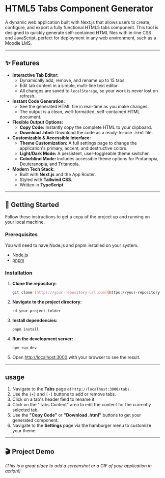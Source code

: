# HTML5 Tabs Component Generator

A dynamic web application built with Next.js that allows users to create, configure, and export a fully functional HTML5 tabs component. This tool is designed to quickly generate self-contained HTML files with in-line CSS and JavaScript, perfect for deployment in any web environment, such as a Moodle LMS.

---

## ✨ Features

* **Interactive Tab Editor:**
    * Dynamically add, remove, and rename up to 15 tabs.
    * Edit tab content in a simple, multi-line text editor.
    * All changes are saved to `localStorage`, so your work is never lost on refresh.
* **Instant Code Generation:**
    * See the generated HTML file in real-time as you make changes.
    * The output is a clean, well-formatted, self-contained HTML document.
* **Flexible Output Options:**
    * **Copy Code:** Instantly copy the complete HTML to your clipboard.
    * **Download .html:** Download the code as a ready-to-use `.html` file.
* **Customizable & Accessible Interface:**
    * **Theme Customization:** A full settings page to change the application's primary, accent, and destructive colors.
    * **Light/Dark Mode:** A persistent, user-toggleable theme switcher.
    * **Colorblind Mode:** Includes accessible theme options for Protanopia, Deuteranopia, and Tritanopia.
* **Modern Tech Stack:**
    * Built with **Next.js** and the App Router.
    * Styled with **Tailwind CSS**.
    * Written in **TypeScript**.

---

## 🚀 Getting Started

Follow these instructions to get a copy of the project up and running on your local machine.

### Prerequisites

You will need to have Node.js and pnpm installed on your system.

* [Node.js](https://nodejs.org/)
* [pnpm](https://pnpm.io/installation)

### Installation

1.  **Clone the repository:**
    ```bash
    git clone [https://your-repository-url.com](https://your-repository-url.com)
    ```
2.  **Navigate to the project directory:**
    ```bash
    cd your-project-folder
    ```
3.  **Install dependencies:**
    ```bash
    pnpm install
    ```
4.  **Run the development server:**
    ```bash
    npm run dev
    ```
5.  Open [http://localhost:3000](http://localhost:3000) with your browser to see the result.

---

##  usage

1.  Navigate to the **Tabs** page at `http://localhost:3000/tabs`.
2.  Use the `[+]` and `[-]` buttons to add or remove tabs.
3.  Click on a tab's header field to rename it.
4.  Click on the "Tabs Content" area to edit the content for the currently selected tab.
5.  Use the **"Copy Code"** or **"Download .html"** buttons to get your generated component.
6.  Navigate to the **Settings** page via the hamburger menu to customize your theme.

---

## 🎬 Project Demo

*(This is a great place to add a screenshot or a GIF of your application in action!)*
